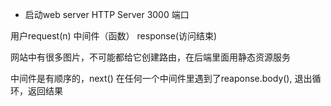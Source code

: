 - 启动web server
HTTP Server 3000 端口

用户request(n)  中间件（函数）  response(访问结束)

网站中有很多图片，不可能都给它创建路由，在后端里面用静态资源服务

中间件是有顺序的，next() 
在任何一个中间件里遇到了reaponse.body(), 退出循环，返回结果
